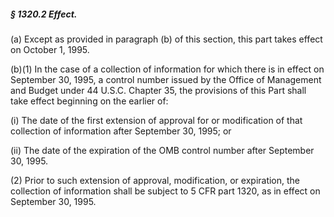 ##### § 1320.2 Effect. #####

(a) Except as provided in paragraph (b) of this section, this part takes effect on October 1, 1995.

(b)(1) In the case of a collection of information for which there is in effect on September 30, 1995, a control number issued by the Office of Management and Budget under 44 U.S.C. Chapter 35, the provisions of this Part shall take effect beginning on the earlier of:

(i) The date of the first extension of approval for or modification of that collection of information after September 30, 1995; or

(ii) The date of the expiration of the OMB control number after September 30, 1995.

(2) Prior to such extension of approval, modification, or expiration, the collection of information shall be subject to 5 CFR part 1320, as in effect on September 30, 1995.